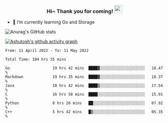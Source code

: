 <h3 align="center">
    Hi~ Thank you for coming!
    <img src="https://media.giphy.com/media/hvRJCLFzcasrR4ia7z/giphy.gif" width="25px">
</h3>

<!--
**pineapple-man/pineapple-man** is a ✨ _special_ ✨ repository because its `README.md` (this file) appears on your GitHub profile.

Here are some ideas to get you started:
- 🔭 I’m currently working on ...
- 🤔 I’m looking for help with ...
- 💬 Ask me about ...
- 📫 How to reach me: ...
- 😄 Pronouns: ...
- ⚡ Fun fact: 
- 👯 I’m looking to collaborate on kubernetes
-->
- 🌱 I’m currently learning Go and Storage


![Anurag's GitHub stats](https://github-readme-stats.vercel.app/api?username=pineapple-man&show_icons=true&theme=radical)


[![Ashutosh's github activity graph](https://activity-graph.herokuapp.com/graph?username=pineapple-man&bg_color=fffff0&color=708090&line=24292e&point=24292e&area=true&hide_border=true)](https://github.com/ashutosh00710/github-readme-activity-graph)

<!--START_SECTION:waka-->

```text
From: 11 April 2022 - To: 11 May 2022

Total Time: 104 hrs 55 mins

Go                   19 hrs 42 mins  ████▓░░░░░░░░░░░░░░░░░░░░   18.47 %
Markdown             19 hrs 35 mins  ████▓░░░░░░░░░░░░░░░░░░░░   18.37 %
Java                 18 hrs 42 mins  ████▒░░░░░░░░░░░░░░░░░░░░   17.54 %
C                    16 hrs 58 mins  ████░░░░░░░░░░░░░░░░░░░░░   15.91 %
Python               8 hrs 26 mins   ██░░░░░░░░░░░░░░░░░░░░░░░   07.92 %
C++                  5 hrs 42 mins   █▒░░░░░░░░░░░░░░░░░░░░░░░   05.35 %
```

<!--END_SECTION:waka-->
